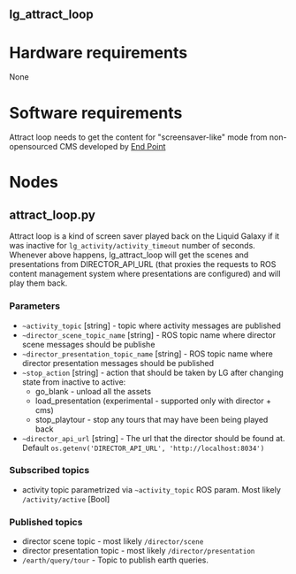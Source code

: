 lg_attract_loop
---------------

# Hardware requirements

None

# Software requirements

Attract loop needs to get the content for "screensaver-like" mode from
non-opensourced CMS developed by [End Point](http://endpoint.com)

# Nodes

## attract_loop.py

Attract loop is a kind of screen saver played back on the Liquid Galaxy
if it was inactive for `lg_activity/activity_timeout` number of seconds.
Whenever above happens, lg_attract_loop will get the scenes and
presentations from DIRECTOR_API_URL (that proxies the requests to ROS
content management system where presentations are configured) and will
play them back.

### Parameters

* `~activity_topic` [string] - topic where activity messages are
  published
* `~director_scene_topic_name` [string] - ROS topic name where director
  scene messages should be publishe
* `~director_presentation_topic_name` [string] - ROS topic name where
  director presentation messages should be published
* `~stop_action` [string] - action that should be taken by LG after
  changing state from inactive to active:
  - go_blank - unload all the assets
  - load_presentation (experimental - supported only with director + cms)
  - stop_playtour - stop any tours that may have been being played back
* `~director_api_url` [string] - The url that the director should be found at.
  Default `os.getenv('DIRECTOR_API_URL', 'http://localhost:8034')`

### Subscribed topics

* activity topic parametrized via `~activity_topic` ROS param. Most
  likely `/activity/active` [Bool]

### Published topics

* director scene topic - most likely `/director/scene`
* director presentation topic - most likely `/director/presentation`
* `/earth/query/tour` - Topic to publish earth queries.
